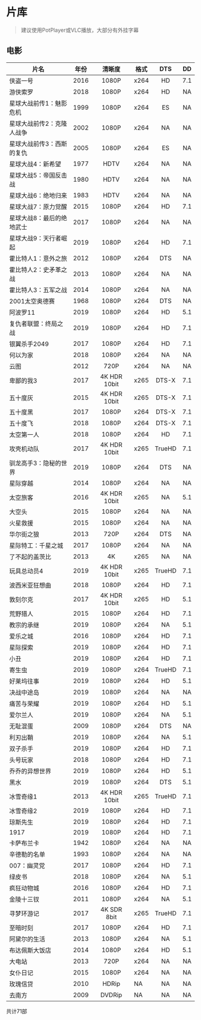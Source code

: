 # 片库
> 建议使用PotPlayer或VLC播放，大部分有外挂字幕

## 电影

|片名| 年份|清晰度|格式|DTS|DD|
|-|-|:-:|-|:-:|:-:|
|侠盗一号|2016|1080P|x264|HD|7.1|
|游侠索罗|2018|1080P|x264|HD|NA|
|星球大战前传1：魅影危机|1999|1080P|x264|ES|NA|
|星球大战前传2：克隆人战争|2002|1080P|x264|NA|NA|
|星球大战前传3：西斯的复仇|2005|1080P|x264|ES|NA|
|星球大战4：新希望|1977|HDTV|x264|NA|NA|
|星球大战5：帝国反击战|1980|HDTV|x264|NA|NA|
|星球大战6：绝地归来|1983|HDTV|x264|NA|NA|
|星球大战7：原力觉醒|2015|1080P|x264|HD|7.1|
|星球大战8：最后的绝地武士|2017|1080P|x264|NA|NA|
|星球大战9：天行者崛起|2019|1080P|x264|HD|7.1|
|霍比特人1：意外之旅|2012|1080P|x264|DTS|NA|
|霍比特人2：史矛革之战|2013|1080P|x264|NA|NA|
|霍比特人3：五军之战|2014|1080P|x264|NA|NA|
|2001太空奥德赛|1968|1080P|x264|DTS|NA|
|阿波罗11|2019|1080P|x264|HD|5.1|
|复仇者联盟：终局之战|2019|1080P|x264|HD|7.1|
|银翼杀手2049|2017|1080P|x264|HD|7.1|
|何以为家|2018|1080P|x264|NA|NA|
|云图|2012|720P|x264|NA|NA|
|卑鄙的我3|2017|4K HDR 10bit|x265|DTS-X|7.1|
|五十度灰|2015|4K HDR 10bit|x265|DTS-X|7.1|
|五十度黑|2017|1080P|x264|DTS-X|7.1|
|五十度飞|2018|1080P|x264|DTS-X|7.1|
|太空第一人|2018|1080P|x264|HD|7.1|
|攻壳机动队|2017|4K HDR 10bit|x265|TrueHD|7.1|
|驯龙高手3：隐秘的世界|2019|1080P|x264|DTS|NA|
|星际穿越|2014|1080P|x264|NA|NA|
|太空旅客|2016|4K HDR 10bit|x265|NA|5.1|
|大空头|2015|1080P|x264|NA|NA|
|火星救援|2015|1080P|x264|NA|NA|
|华尔街之狼|2013|720P|x264|DTS|NA|
|星际特工：千星之城|2017|1080P|x264|NA|NA|
|了不起的盖茨比|2013|4K|x265|NA|NA|
|玩具总动员4|2019|4K HDR 10bit|x265|TrueHD|7.1|
|波西米亚狂想曲|2018|1080P|x264|HD|7.1|
|敦刻尔克|2017|4K HDR 10bit|x265|HD|5.1|
|荒野猎人|2015|1080P|x264|HD|7.1|
|教宗的承继|2019|1080P|x264|NA|5.1|
|爱乐之城|2016|1080P|x264|HD|7.1|
|星际探索|2019|1080P|x264|HD|7.1|
|小丑|2019|1080P|x264|HD|7.1|
|寄生虫|2019|1080P|x264|TrueHD|7.1|
|好莱坞往事|2019|1080P|x264|HD|5.1|
|决战中途岛|2019|1080P|x264|NA|NA|
|痛苦与荣耀|2019|1080P|x264|HD|5.1|
|爱尔兰人|2019|1080P|x264|NA|5.1|
|无耻混蛋|2009|1080P|x264|DTS|NA|
|利刃出鞘|2019|1080P|x264|NA|5.1|
|双子杀手|2019|1080P|x264|HD|7.1|
|头号玩家|2018|1080P|x264|HD|7.1|
|乔乔的异想世界|2019|1080P|x264|HD|5.1|
|黑水|2019|1080P|x264|DTS|5.1|
|冰雪奇缘1|2013|4K HDR 10bit|x265|TrueHD|7.1|
|冰雪奇缘2|2019|1080P|x264|HD|7.1|
|琼斯先生|2019|1080P|x264|HD|7.1|
|1917|2019|1080P|x264|HD|7.1|
|卡萨布兰卡|1942|1080P|x264|NA|NA|
|辛德勒的名单|1993|1080P|x264|NA|NA|
|007：幽灵党|2017|1080P|x264|HD|7.1|
|绿皮书|2018|1080P|x264|NA|5.1|
|疯狂动物城|2016|1080P|x264|HD|7.1|
|金陵十三钗|2011|1080P|x264|NA|5.1|
|寻梦环游记|2017|4K SDR 8bit|x265|TrueHD|7.1|
|至暗时刻|2017|1080P|x264|HD|7.1|
|阿黛尔的生活|2013|1080P|x264|NA|5.1|
|布达佩斯大饭店|2014|1080P|x264|HD|5.1|
|大电站|2013|720P|x264|NA|NA|
|女仆日记|2015|1080P|x264|NA|NA|
|玫瑰信贷|2010|HDRip|NA|NA|NA|
|去南方|2009|DVDRip|NA|NA|NA|

共计71部
